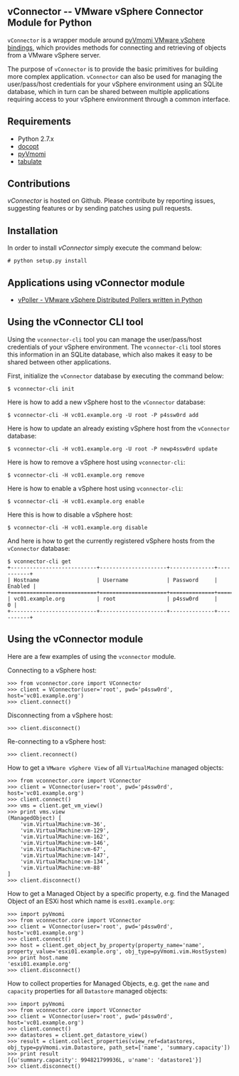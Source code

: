 ## vConnector -- VMware vSphere Connector Module for Python

`vConnector` is a wrapper module around [pyVmomi VMware vSphere bindings](https://github.com/vmware/pyvmomi),
which provides methods for connecting and retrieving of objects from a VMware vSphere server.

The purpose of `vConnector` is to provide the basic primitives for building more complex application.
`vConnector` can also be used for managing the user/pass/host credentials for your vSphere environment using an SQLite database,
which in turn can be shared between multiple applications requiring access to your vSphere environment through a common interface.

## Requirements

* Python 2.7.x
* [docopt](https://github.com/docopt/docopt)
* [pyVmomi](https://github.com/vmware/pyvmomi)
* [tabulate](https://pypi.python.org/pypi/tabulate)

## Contributions

*vConnector* is hosted on Github. Please contribute by reporting issues, suggesting features or by sending patches using pull requests.

## Installation

In order to install *vConnector* simply execute the command below:

	# python setup.py install
	
## Applications using vConnector module

* [vPoller - VMware vSphere Distributed Pollers written in Python](https://github.com/dnaeon/py-vpoller)

## Using the vConnector CLI tool

Using the `vconnector-cli` tool you can manage the user/pass/host credentials of your vSphere environment. The `vconnector-cli` tool
stores this information in an SQLite database, which also makes it easy to be shared between other applications.

First, initialize the `vConnector` database by executing the command below:

	$ vconnector-cli init

Here is how to add a new vSphere host to the `vConnector` database:

	$ vconnector-cli -H vc01.example.org -U root -P p4ssw0rd add

Here is how to update an already existing vSphere host from the `vConnector` database:

	$ vconnector-cli -H vc01.example.org -U root -P newp4ssw0rd update

Here is how to remove a vSphere host using `vconnector-cli`:

	$ vconnector-cli -H vc01.example.org remove

Here is how to enable a vSphere host using `vconnector-cli`:

	$ vconnector-cli -H vc01.example.org enable

Here this is how to disable a vSphere host:

	$ vconnector-cli -H vc01.example.org disable

And here is how to get the currently registered vSphere hosts from the `vConnector` database:

	$ vconnector-cli get
	+---------------------------+---------------------+--------------+-----------+
	| Hostname                  | Username            | Password     |   Enabled |
	+===========================+=====================+==============+===========+
	| vc01.example.org          | root                | p4ssw0rd     |         0 |
	+---------------------------+---------------------+--------------+-----------+

## Using the vConnector module

Here are a few examples of using the `vconnector` module.

Connecting to a vSphere host:

	>>> from vconnector.core import VConnector
	>>> client = VConnector(user='root', pwd='p4ssw0rd', host='vc01.example.org')
	>>> client.connect()

Disconnecting from a vSphere host:

	>>> client.disconnect()

Re-connecting to a vSphere host:

	>>> client.reconnect()

How to get a `VMware vSphere View` of all `VirtualMachine` managed objects:

	>>> from vconnector.core import VConnector
	>>> client = VConnector(user='root', pwd='p4ssw0rd', host='vc01.example.org')
	>>> client.connect()
	>>> vms = client.get_vm_view()
	>>> print vms.view
	(ManagedObject) [
		'vim.VirtualMachine:vm-36',
		'vim.VirtualMachine:vm-129',
		'vim.VirtualMachine:vm-162',
		'vim.VirtualMachine:vm-146',
		'vim.VirtualMachine:vm-67',
		'vim.VirtualMachine:vm-147',
		'vim.VirtualMachine:vm-134',
		'vim.VirtualMachine:vm-88'
	]
	>>> client.disconnect()	

How to get a Managed Object by a specific property, e.g. find the Managed Object of an ESXi host which name is `esx01.example.org`:

	>>> import pyVmomi
	>>> from vconnector.core import VConnector
	>>> client = VConnector(user='root', pwd='p4ssw0rd', host='vc01.example.org')
	>>> client.connect()
	>>> host = client.get_object_by_property(property_name='name', property_value='esxi01.example.org', obj_type=pyVmomi.vim.HostSystem)
	>>> print host.name
	'esxi01.example.org'
	>>> client.disconnect()

How to collect properties for Managed Objects, e.g. get the `name` and `capacity` properties for all `Datastore` managed objects:

	>>> import pyVmomi
	>>> from vconnector.core import VConnector
	>>> client = VConnector(user='root', pwd='p4ssw0rd', host='vc01.example.org')
	>>> client.connect()
	>>> datastores = client.get_datastore_view()
	>>> result = client.collect_properties(view_ref=datastores, obj_type=pyVmomi.vim.Datastore, path_set=['name', 'summary.capacity'])
	>>> print result
	[{u'summary.capacity': 994821799936L, u'name': 'datastore1'}]
	>>> client.disconnect()

